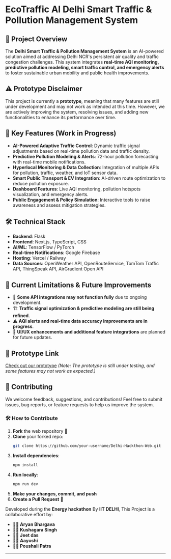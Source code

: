 # EcoTraffic AI Delhi Smart Traffic & Pollution Management System

## 🚀 Project Overview
The **Delhi Smart Traffic & Pollution Management System** is an AI-powered solution aimed at addressing Delhi NCR's persistent air quality and traffic congestion challenges. This system integrates **real-time AQI monitoring, predictive pollution modeling, smart traffic control, and emergency alerts** to foster sustainable urban mobility and public health improvements.

## ⚠️ Prototype Disclaimer
This project is currently a **prototype**, meaning that many features are still under development and may not work as intended at this time. However, we are actively improving the system, resolving issues, and adding new functionalities to enhance its performance over time.

## 🌟 Key Features (Work in Progress)
- **AI-Powered Adaptive Traffic Control**: Dynamic traffic signal adjustments based on real-time pollution data and traffic density.
- **Predictive Pollution Modeling & Alerts**: 72-hour pollution forecasting with real-time mobile notifications.
- **Hyperlocal Monitoring & Data Collection**: Integration of multiple APIs for pollution, traffic, weather, and IoT sensor data.
- **Smart Public Transport & EV Integration**: AI-driven route optimization to reduce pollution exposure.
- **Dashboard Features**: Live AQI monitoring, pollution hotspots visualization, and emergency alerts.
- **Public Engagement & Policy Simulation**: Interactive tools to raise awareness and assess mitigation strategies.

## 🛠️ Technical Stack
- **Backend**: Flask
- **Frontend**: Next.js, TypeScript, CSS
- **AI/ML**: TensorFlow / PyTorch
- **Real-time Notifications**: Google Firebase
- **Hosting**: Vercel / Railway
- **Data Sources**: OpenWeather API, OpenRouteService, TomTom Traffic API, ThingSpeak API, AirGradient Open API

## 📌 Current Limitations & Future Improvements
- 🚧 **Some API integrations may not function fully** due to ongoing development.
- 🏗️ **Traffic signal optimization & predictive modeling are still being refined**.
- ⚠️ **AQI alerts and real-time data accuracy improvements are in progress**.
- 🔧 **UI/UX enhancements and additional feature integrations** are planned for future updates.

## 🔗 Prototype Link
[Check out our prototype](https://v0-delhi-hackthon.vercel.app/) *(Note: The prototype is still under testing, and some features may not work as expected.)*

## 🤝 Contributing
We welcome feedback, suggestions, and contributions! Feel free to submit issues, bug reports, or feature requests to help us improve the system.

### 🛠 How to Contribute
1. **Fork** the web repository 📌  
2. **Clone** your forked repo:  
   ```sh
   git clone https://github.com/your-username/Delhi-Hackthon-Web.git
   ```  
3. **Install dependencies**:  
   ```sh
   npm install
   ```  
4. **Run locally**:  
   ```sh
   npm run dev
   ```  
5. **Make your changes, commit, and push**  
6. **Create a Pull Request** 🚀  



Developed during the **Energy hackathon** By **IIT DELHI**, This Project is a collaborative effort by:  

- 🧑‍💻 **Aryan Bhargava**  
- 🧑‍💻 **Kushagara Singh**  
- 🧑‍💻 **Jeet das**  
- 🧑‍💻 **Aayushi**
- 🧑‍💻 **Poushali Patra** 

---
